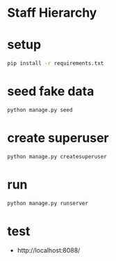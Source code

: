# Staff Hierarchy

# setup

```bash
pip install -r requirements.txt
```

# seed fake data

```bash
python manage.py seed
```

# create superuser

```bash
python manage.py createsuperuser
```

# run

```bash
python manage.py runserver
```

# test

- http://localhost:8088/
